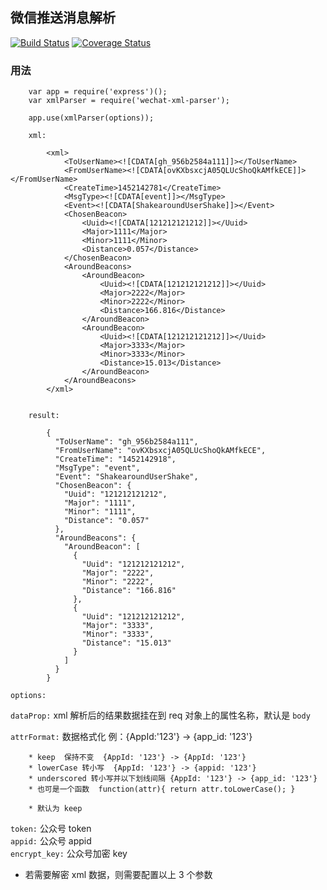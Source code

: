微信推送消息解析
---
[![Build Status](https://travis-ci.org/liuxiaodong/wechat-xml-parser.png)](https://travis-ci.org/liuxiaodong/wechat-xml-parser)
[![Coverage Status](https://coveralls.io/repos/liuxiaodong/wechat-xml-parser/badge.svg?branch=master&service=github)](https://coveralls.io/github/liuxiaodong/wechat-xml-parser?branch=master)


### 用法  

```
	var app = require('express')();
	var xmlParser = require('wechat-xml-parser');

	app.use(xmlParser(options));

	xml:  

		<xml>
			<ToUserName><![CDATA[gh_956b2584a111]]></ToUserName>
			<FromUserName><![CDATA[ovKXbsxcjA05QLUcShoQkAMfkECE]]></FromUserName>
			<CreateTime>1452142781</CreateTime>
			<MsgType><![CDATA[event]]></MsgType>
			<Event><![CDATA[ShakearoundUserShake]]></Event>
			<ChosenBeacon>
				<Uuid><![CDATA[121212121212]]></Uuid>
				<Major>1111</Major>
				<Minor>1111</Minor>
				<Distance>0.057</Distance>
			</ChosenBeacon>
			<AroundBeacons>
				<AroundBeacon>
					<Uuid><![CDATA[121212121212]]></Uuid>
					<Major>2222</Major>
					<Minor>2222</Minor>
					<Distance>166.816</Distance>
				</AroundBeacon>
				<AroundBeacon>
					<Uuid><![CDATA[121212121212]]></Uuid>
					<Major>3333</Major>
					<Minor>3333</Minor>
					<Distance>15.013</Distance>
				</AroundBeacon>
			</AroundBeacons>
		</xml>


	result:  

		{
		  "ToUserName": "gh_956b2584a111",
		  "FromUserName": "ovKXbsxcjA05QLUcShoQkAMfkECE",
		  "CreateTime": "1452142918",
		  "MsgType": "event",
		  "Event": "ShakearoundUserShake",
		  "ChosenBeacon": {
		    "Uuid": "121212121212",
		    "Major": "1111",
		    "Minor": "1111",
		    "Distance": "0.057"
		  },
		  "AroundBeacons": {
		    "AroundBeacon": [
		      {
		        "Uuid": "121212121212",
		        "Major": "2222",
		        "Minor": "2222",
		        "Distance": "166.816"
		      },
		      {
		        "Uuid": "121212121212",
		        "Major": "3333",
		        "Minor": "3333",
		        "Distance": "15.013"
		      }
		    ]
		  }
		}	
```

`options:`  

`dataProp:`  xml 解析后的结果数据挂在到 req 对象上的属性名称，默认是 `body`  

`attrFormat:`  数据格式化 例：{AppId:'123'} -> {app_id: '123'}  

```
	* keep  保持不变  {AppId: '123'} -> {AppId: '123'}       
	* lowerCase 转小写  {AppId: '123'} -> {appid: '123'}      
	* underscored 转小写并以下划线间隔 {AppId: '123'} -> {app_id: '123'}   
	* 也可是一个函数  function(attr){ return attr.toLowerCase(); }  

	* 默认为 keep
``` 

`token:`  公众号 token  
`appid:`  公众号 appid  
`encrypt_key:`  公众号加密 key  
* 若需要解密 xml 数据，则需要配置以上 3 个参数  


